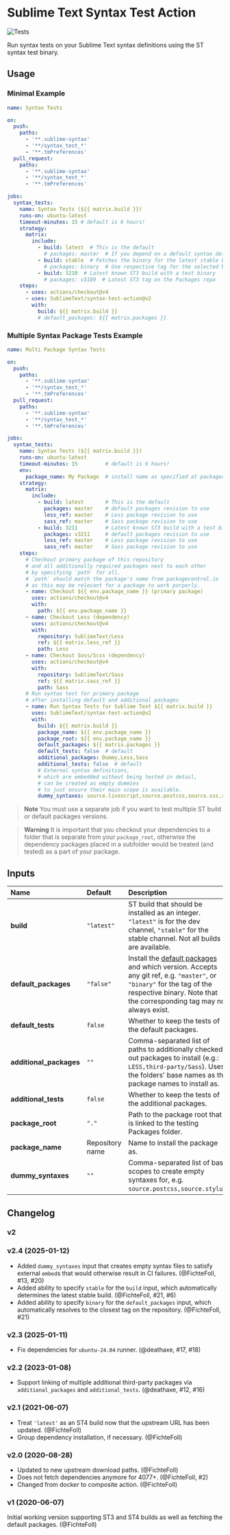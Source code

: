 # Sublime Text Syntax Test Action

![Tests](https://github.com/SublimeText/syntax-test-action/workflows/Tests/badge.svg)

Run syntax tests on your Sublime Text syntax definitions
using the ST syntax test binary.

## Usage

### Minimal Example

```yaml
name: Syntax Tests

on:
  push:
    paths:
      - '**.sublime-syntax'
      - '**/syntax_test_*'
      - '**.tmPreferences'
  pull_request:
    paths:
      - '**.sublime-syntax'
      - '**/syntax_test_*'
      - '**.tmPreferences'

jobs:
  syntax_tests:
    name: Syntax Tests (${{ matrix.build }})
    runs-on: ubuntu-latest
    timeout-minutes: 15 # default is 6 hours!
    strategy:
      matrix:
        include:
          - build: latest  # This is the default
            # packages: master  # If you depend on a default syntax definition
          - build: stable  # Fetches the binary for the latest stable build
            # packages: binary  # Use respective tag for the selected binary build.
          - build: 3210  # Latest known ST3 build with a test binary
            # packages: v3189  # Latest ST3 tag on the Packages repo
    steps:
      - uses: actions/checkout@v4
      - uses: SublimeText/syntax-test-action@v2
        with:
          build: ${{ matrix.build }}
          # default_packages: ${{ matrix.packages }}
```

### Multiple Syntax Package Tests Example

```yaml
name: Multi Package Syntax Tests

on:
  push:
    paths:
      - '**.sublime-syntax'
      - '**/syntax_test_*'
      - '**.tmPreferences'
  pull_request:
    paths:
      - '**.sublime-syntax'
      - '**/syntax_test_*'
      - '**.tmPreferences'

jobs:
  syntax_tests:
    name: Syntax Tests (${{ matrix.build }})
    runs-on: ubuntu-latest
    timeout-minutes: 15         # default is 6 hours!
    env:
      package_name: My Package  # install name as specified at packagecontrol.io
    strategy:
      matrix:
        include:
          - build: latest       # This is the default
            packages: master    # default packages revision to use
            less_ref: master    # Less package revision to use
            sass_ref: master    # Sass package revision to use
          - build: 3211         # Latest known ST3 build with a test binary
            packages: v3211     # default packages revision to use
            less_ref: master    # Less package revision to use
            sass_ref: master    # Sass package revision to use
    steps:
      # Checkout primary package of this repository
      # and all additionally required packages next to each other
      # by specifying `path` for all.
      # `path` should match the package's name from packagecontrol.io
      # as this may be relevant for a package to work porperly.
      - name: Checkout ${{ env.package_name }} (primary package)
        uses: actions/checkout@v4
        with:
          path: ${{ env.package_name }}
      - name: Checkout Less (dependency)
        uses: actions/checkout@v4
        with:
          repository: SublimeText/Less
          ref: ${{ matrix.less_ref }}
          path: Less
      - name: Checkout Sass/Scss (dependency)
        uses: actions/checkout@v4
        with:
          repository: SublimeText/Sass
          ref: ${{ matrix.sass_ref }}
          path: Sass
      # Run syntax test for primary package
      # after installing default and additional packages
      - name: Run Syntax Tests for Sublime Text ${{ matrix.build }}
        uses: SublimeText/syntax-test-action@v2
        with:
          build: ${{ matrix.build }}
          package_name: ${{ env.package_name }}
          package_root: ${{ env.package_name }}
          default_packages: ${{ matrix.packages }}
          default_tests: false  # default
          additional_packages: Dummy,Less,Sass
          additional_tests: false  # default
          # External syntax definitions,
          # which are embedded without being tested in detail,
          # can be created as empty dummies
          # to just ensure their main scope is available.
          dummy_syntaxes: source.livescript,source.postcss,source.sss,source.stylus
```

> **Note**
> You must use a separate job
> if you want to test multiple ST build
> or default packages versions.

> **Warning**
> It is important that you checkout your dependencies
> to a folder that is separate from your `package_root`,
> otherwise the dependency packages placed in a subfolder
> would be treated (and tested) as a part of your package.


## Inputs

| Name                     | Default         | Description |
| :----------------------- | :-------------- | :---------- |
| **build**                | `"latest"`      | ST build that should be installed as an integer. `"latest"` is for the dev channel, `"stable"` for the stable channel. Not all builds are available. |
| **default\_packages**    | `"false"`       | Install the [default packages][] and which version. Accepts any git ref, e.g. `"master"`, or `"binary"` for the tag of the respective binary. Note that the corresponding tag may not always exist. |
| **default\_tests**       | `false`         | Whether to keep the tests of the default packages. |
| **additional\_packages** | `""`            | Comma-separated list of paths to additionally checked out packages to install (e.g.: `LESS,third-party/Sass`). Uses the folders' base names as the package names to install as. |
| **additional\_tests**    | `false`         | Whether to keep the tests of the additional packages. |
| **package\_root**        | `"."`           | Path to the package root that is linked to the testing Packages folder. |
| **package\_name**        | Repository name | Name to install the package as. |
| **dummy\_syntaxes**      | `""`            | Comma-separated list of base scopes to create empty syntaxes for, e.g. `source.postcss,source.stylus`. |

[default packages]: https://github.com/sublimehq/Packages/


## Changelog

### v2

### v2.4 (2025-01-12)

- Added `dummy_syntaxes` input that creates empty syntax files
  to satisfy external `embed`s that would otherwise result in CI failures.
  (@FichteFoll, #13, #20)
- Added ability to specify `stable` for the `build` input,
  which automatically determines the latest stable build.
  (@FichteFoll, #21, #6)
- Added ability to specify `binary` for the `default_packages` input,
  which automatically resolves to the closest tag on the repository.
  (@FichteFoll, #21)

### v2.3 (2025-01-11)

- Fix dependencies for `ubuntu-24.04` runner.
  (@deathaxe, #17, #18)

### v2.2 (2023-01-08)

- Support linking of multiple additional third-party packages
  via `additional_packages` and `additional_tests`.
  (@deathaxe, #12, #16)

### v2.1 (2021-06-07)

- Treat `'latest'` as an ST4 build now that the upstream URL has been updated.
  (@FichteFoll)
- Group dependency installation, if necessary.
  (@FichteFoll)

### v2.0 (2020-08-28)

- Updated to new upstream download paths. (@FichteFoll)
- Does not fetch dependencies anymore for 4077+. (@FichteFoll, #2)
- Changed from docker to composite action. (@FichteFoll)

### v1 (2020-06-07)

Initial working version
supporting ST3 and ST4 builds
as well as fetching the default packages.
(@FichteFoll)
